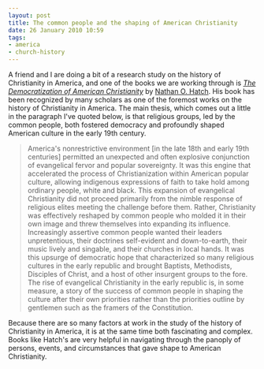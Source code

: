 ```yaml
---
layout: post
title: The common people and the shaping of American Christianity
date: 26 January 2010 10:59
tags:
- america
- church-history
---
```

<p>A friend and I are doing a bit of a research study on the history of Christianity in America, and one of the books we are working through is <a href="http://www.amazon.com/Democratization-American-Christianity-Nathan-Hatch/dp/0300050607/ref=sr_1_1?ie=UTF8&amp;s=books&amp;qid=1264468733&amp;sr=8-1"><em>The Democratization of American Christianity</em></a> by <a href="http://www.wfu.edu/president/">Nathan O. Hatch</a>. His book has been recognized by many scholars as one of the foremost works on the history of Christianity in America. The main thesis, which comes out a little in the paragraph I've quoted below, is that religious groups, led by the common people, both fostered democracy and profoundly shaped American culture in the early 19th century.</p>
<blockquote>
America's nonrestrictive environment [in the late 18th and early 19th centuries] permitted an unexpected and often explosive conjunction of evangelical fervor and popular sovereignty. It was this engine that accelerated the process of Christianization within American popular culture, allowing indigenous expressions of faith to take hold among ordinary people, white and black. This expansion of evangelical Christianity did not proceed primarily from the nimble response of religious elites meeting the challenge before them. Rather, Christianity was effectively reshaped by common people who molded it in their own image and threw themselves into expanding its influence. Increasingly assertive common people wanted their leaders unpretentious, their doctrines self-evident and down-to-earth, their music lively and singable, and their churches in local hands. It was this upsurge of democratic hope that characterized so many religious cultures in the early republic and brought Baptists, Methodists, Disciples of Christ, and a host of other insurgent groups to the fore. The rise of evangelical Christianity in the early republic is, in some measure, a story of the success of common people in shaping the culture after their own priorities rather than the priorities outline by gentlemen such as the framers of the Constitution.
</blockquote>

Because there are so many factors at work in the study of the history of Christianity in America, it is at the same time both fascinating and complex. Books like Hatch's are very helpful in navigating through the panoply of persons, events, and circumstances that gave shape to American Christianity.
